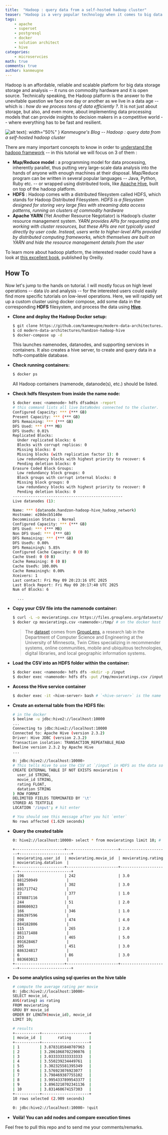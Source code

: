 ```yaml
---
title:  "Hadoop : query data from a self-hosted hadoop cluster"
teaser: "Hadoop is a very popular technology when it comes to big data storage and analysis. In this tutorial, we will set up a working hadoop cluster and use Hive -- a data exploration tool that can query and transform data stored in a hadoop cluster"
tags:
    - apache
    - superset
    - postgresql
    - docker
    - solution architect
    - hive
categories:
    - microservcies
math: true
comments: true
author: kanmeugne
---
```


Hadoop is an affordable, reliable and scalable platform for big data storage storage and analysis -- it runs on commodity hardware and it is open source. Technically speaking, the Hadoop platform is the answer to the unevitable question we face one day or another as we live in a data age -- which is : _how do we process tons of data efficiently ?_. It is not just about storage, but also, and even more, about implementing data processing models that can provide insights to decision makers in a competitive world -- where everything has to be fast and resilient.

![alt text](/images/hive.png){: width="50%" }
_Kanmeugne's Blog -- Hadoop : query data from a self-hosted hadoop cluster_

There are many important concepts to know in order to [understand the hadoop framework][1] -- in this tutorial we will focus on 3 of them : 
- **Map/Reduce model** : a programming model for data processing, inherently parallel, thus putting very large-scale data analysis into the hands of anyone with enough machines at their disposal. Map/Reduce program can be written in several popular languages -- Java, Python, Ruby etc. -- or wrapped using distributed tools, like [Apache Hive][2], built on top of the hadoop platform.
- **HDFS** : Hadoop comes with a distributed filesystem called HDFS, which stands for Hadoop Distributed Filesystem. _HDFS is a filesystem designed for storing very large files with streaming data access patterns, running on clusters of commodity hardware_
- **Apache YARN** (Yet Another Resource Negotiator) is Hadoop’s cluster resource management system. _YARN provides APIs for requesting and working with cluster resources, but these APIs are not typically used directly by user code. Instead, users write to higher-level APIs provided by distributed computing frameworks, which themselves are built on YARN and hide the resource management details from the user_

To learn more about hadoop platform, the interested reader could have a look at [this excellent book][1], published by Oreilly. 

## How To

Now let's jump to the hands on tutorial. I will mostly focus on high level operations -- data i/o and analysis -- for the interested users could easily find more specific tutorials on low-level operations. Here, we will rapidly set up a custom cluster using docker compose, add some data in the corresponding **HDFS** filesystem, and process the data using [**Hive**][2].



- **Clone and deploy the Hadoop Docker setup:**  
  ```bash
  $ git clone https://github.com/kanmeugne/modern-data-architectures.git
  $ cd modern-data-architectures/handzon-hadoop-hive 
  $ docker-compose up -d
  ```
  This launches namenodes, datanodes, and supporting services in containers. It also creates a hive server, to create and query data in a hdfs-compatible database.

- **Check running containers:**  
  ```bash
  $ docker ps
  ```
  All Hadoop containers (namenode, datanode(s), etc.) should be listed.
  
- **Check hdfs filesystem from inside the name node:**  
  ```bash
  $ docker exec <namenode> hdfs dfsadmin -report 
  # this command lists all live DataNodes connected to the cluster.
  Configured Capacity: *** (*** GB)
  Present Capacity: *** (*** GB)
  DFS Remaining: *** (*** GB)
  DFS Used: *** (*** MB)
  DFS Used%: 0.01%
  Replicated Blocks:
    Under replicated blocks: 6
    Blocks with corrupt replicas: 0
    Missing blocks: 0
    Missing blocks (with replication factor 1): 0
    Low redundancy blocks with highest priority to recover: 6
    Pending deletion blocks: 0
  Erasure Coded Block Groups: 
    Low redundancy block groups: 0
    Block groups with corrupt internal blocks: 0
    Missing block groups: 0
    Low redundancy blocks with highest priority to recover: 0
    Pending deletion blocks: 0
  -------------------------------------------------
  Live datanodes (1):

  Name: *** (datanode.handzon-hadoop-hive_hadoop_network)
  Hostname: e20decb5140e
  Decommission Status : Normal
  Configured Capacity: *** (*** GB)
  DFS Used: *** (*** MB)
  Non DFS Used: *** (*** GB)
  DFS Remaining: *** (*** GB)
  DFS Used%: 0.00%
  DFS Remaining%: 5.85%
  Configured Cache Capacity: 0 (0 B)
  Cache Used: 0 (0 B)
  Cache Remaining: 0 (0 B)
  Cache Used%: 100.00%
  Cache Remaining%: 0.00%
  Xceivers: 1
  Last contact: Fri May 09 20:23:16 UTC 2025
  Last Block Report: Fri May 09 20:17:40 UTC 2025
  Num of Blocks: 6

    ...
  ```

- **Copy your CSV file into the namenode container:**  
  ```bash
  $ curl -L -o movieratings.csv https://files.grouplens.org/datasets/movielens/ml-100k/u.data
  $ docker cp movieratings.csv <namenode>:/tmp/ # on the docker host
  ```
  > The [dataset](https://grouplens.org/datasets/movielens/100k/ "MovieLens data sets were collected by the GroupLens Research Project at the University of Minnesota.") comes from [GroupLens](https://grouplens.org/about/what-is-grouplens/), a research lab in the Department of Computer Science and Engineering at the University of Minnesota, Twin Cities specializing in recommender systems, online communities, mobile and ubiquitous technologies, digital libraries, and local geographic information systems.

- **Load the CSV into an HDFS folder within the container:**  
  ```bash
  $ docker exec <namenode> hdfs dfs -mkdir -p /input
  $ docker exec <namenode> hdfs dfs -put /tmp/movieratings.csv /input/ # in the docker
  ```
- **Access the Hive service container**  
  ```bash
  $ docker exec -it <hive-server> bash # `<hive-server>` is the name of your hive server
  ```
- **Create an external table from the HDFS file:**
  ```bash
  # in the docker
  $ beeline -u jdbc:hive2://localhost:10000
  ...
  Connecting to jdbc:hive2://localhost:10000
  Connected to: Apache Hive (version 2.3.2)
  Driver: Hive JDBC (version 2.3.2)
  Transaction isolation: TRANSACTION_REPEATABLE_READ
  Beeline version 2.3.2 by Apache Hive
  ...
  ```
  ```bash
  0: jdbc:hive2://localhost:10000>
  # This tells Hive to use the CSV at `/input` in HDFS as the data source.
  CREATE EXTERNAL TABLE IF NOT EXISTS movieratins (
    user_id STRING,
    movie_id STRING,
    rating FLOAT,
    datation STRING
  ) ROW FORMAT
  DELIMITED FIELDS TERMINATED BY '\t'
  STORED AS TEXTFILE
  LOCATION '/input'; # hit enter
  ```
  ```bash
  # You should see this message after you hit `enter`
  No rows affected (1.629 seconds)
  ```
- **Query the created table**
  ```bash
  0: hive2://localhost:10000> select * from movieratings limit 10; # hit enter
  ```
  ```verbatim
  +----------------------+-----------------------+---------------------+-----------------------+
  | movierating.user_id  | movierating.movie_id  | movierating.rating  | movierating.datation  |
  +----------------------+-----------------------+---------------------+-----------------------+
  | 196                  | 242                   | 3.0                 | 881250949             |
  | 186                  | 302                   | 3.0                 | 891717742             |
  | 22                   | 377                   | 1.0                 | 878887116             |
  | 244                  | 51                    | 2.0                 | 880606923             |
  | 166                  | 346                   | 1.0                 | 886397596             |
  | 298                  | 474                   | 4.0                 | 884182806             |
  | 115                  | 265                   | 2.0                 | 881171488             |
  | 253                  | 465                   | 5.0                 | 891628467             |
  | 305                  | 451                   | 3.0                 | 886324817             |
  | 6                    | 86                    | 3.0                 | 883603013             |
  +----------------------+-----------------------+---------------------+-----------------------+
  ```
- **Do some analytics using sql queries on the hive table**
  ```bash
  # compute the average rating per movie
  0: jdbc:hive2://localhost:10000> 
  SELECT movie_id,
  AVG(rating) as rating
  FROM movierating
  GROU BY movie_id
  ORDER BY LENGTH(movie_id), movie_id
  LIMIT 10;
  ```
  ```bash
  # results
  +-----------+---------------------+
  | movie_id  |       rating        |
  +-----------+---------------------+
  | 1         | 3.8783185840707963  |
  | 2         | 3.2061068702290076  |
  | 3         | 3.033333333333333   |
  | 4         | 3.550239234449761   |
  | 5         | 3.302325581395349   |
  | 6         | 3.576923076923077   |
  | 7         | 3.798469387755102   |
  | 8         | 3.9954337899543377  |
  | 9         | 3.8963210702341136  |
  | 10        | 3.831460674157303   |
  +-----------+---------------------+
  10 rows selected (2.909 seconds)
  ```
  ```bash
  0: jdbc:hive2://localhost:10000> !quit
  ```

- **Voilà! You can add nodes and compare execution times**

Feel free to pull this repo and to send me your comments/remarks.


[1]: https://www.oreilly.com/library/view/hadoop-the-definitive/9781491901687/ "Hadoop: The Definitive Guide, 4th Edition, O'Reilly Media, Inc."

[2]: https://hive.apache.org/ "The Apache Hive ™ is a distributed, fault-tolerant data warehouse system that enables analytics at a massive scale and facilitates reading, writing, and managing petabytes of data residing in distributed storage using SQL."

